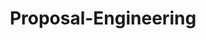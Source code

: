 ---
title: "Proposal-Engineering"
description: "Our methodology is an array of design engineering services concerning all the aspects of a project development."
image: "https://i.ibb.co/yhVXSdL/Proposal-Engineering.jpg"
service: "frontendengineering"
---
